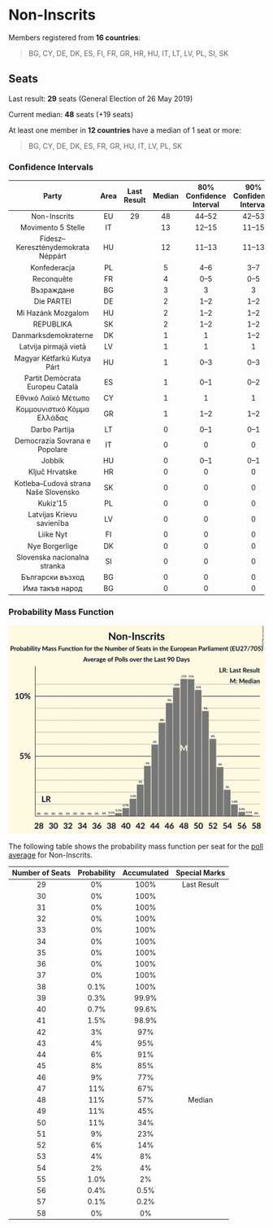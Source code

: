 # Non-Inscrits

Members registered from **16 countries**:

> BG, CY, DE, DK, ES, FI, FR, GR, HR, HU, IT, LT, LV, PL, SI, SK

## Seats

Last result: **29** seats (General Election of 26 May 2019)

Current median: **48** seats (+19 seats)

At least one member in **12 countries** have a median of 1 seat or more:

> BG, CY, DE, DK, ES, FR, GR, HU, IT, LV, PL, SK

### Confidence Intervals

| Party | Area | Last Result | Median | 80% Confidence Interval | 90% Confidence Interval | 95% Confidence Interval | 99% Confidence Interval |
|:-----:|:----:|:-----------:|:------:|:-----------------------:|:-----------------------:|:-----------------------:|:-----------------------:|
| Non-Inscrits | EU | 29 | 48 | 44–52 | 42–53 | 41–54 | 40–56 |
| Movimento 5 Stelle | IT | | 13 | 12–15 | 11–15 | 11–16 | 10–17 |
| Fidesz–Kereszténydemokrata Néppárt | HU | | 12 | 11–13 | 11–13 | 10–14 | 10–14 |
| Konfederacja | PL | | 5 | 4–6 | 3–7 | 3–7 | 3–8 |
| Reconquête | FR | | 4 | 0–5 | 0–5 | 0–5 | 0–6 |
| Възраждане | BG | | 3 | 3 | 3 | 3 | 3 |
| Die PARTEI | DE | | 2 | 1–2 | 1–2 | 1–3 | 1–3 |
| Mi Hazánk Mozgalom | HU | | 2 | 1–2 | 1–2 | 1–2 | 1–3 |
| REPUBLIKA | SK | | 2 | 1–2 | 1–2 | 1–2 | 1–2 |
| Danmarksdemokraterne | DK | | 1 | 1 | 1–2 | 1–2 | 1–2 |
| Latvija pirmajā vietā | LV | | 1 | 1 | 1 | 1 | 1 |
| Magyar Kétfarkú Kutya Párt | HU | | 1 | 0–3 | 0–3 | 0–3 | 0–3 |
| Partit Demòcrata Europeu Català | ES | | 1 | 0–1 | 0–2 | 0–2 | 0–2 |
| Εθνικό Λαϊκό Μέτωπο | CY | | 1 | 1 | 1 | 1 | 1 |
| Κομμουνιστικό Κόμμα Ελλάδας | GR | | 1 | 1–2 | 1–2 | 1–2 | 1–2 |
| Darbo Partija | LT | | 0 | 0–1 | 0–1 | 0–1 | 0–1 |
| Democrazia Sovrana e Popolare | IT | | 0 | 0 | 0 | 0 | 0 |
| Jobbik | HU | | 0 | 0–1 | 0–1 | 0–1 | 0–1 |
| Ključ Hrvatske | HR | | 0 | 0 | 0 | 0 | 0 |
| Kotleba–Ľudová strana Naše Slovensko | SK | | 0 | 0 | 0 | 0 | 0 |
| Kukiz’15 | PL | | 0 | 0 | 0 | 0 | 0 |
| Latvijas Krievu savienība | LV | | 0 | 0 | 0 | 0 | 0 |
| Liike Nyt | FI | | 0 | 0 | 0 | 0 | 0 |
| Nye Borgerlige | DK | | 0 | 0 | 0 | 0 | 0 |
| Slovenska nacionalna stranka | SI | | 0 | 0 | 0 | 0 | 0 |
| Български възход | BG | | 0 | 0 | 0 | 0 | 0 |
| Има такъв народ | BG | | 0 | 0 | 0 | 0 | 0 |

### Probability Mass Function

![Graph with seats probability mass function not yet produced](average-2023-05-31-seats-pmf-non-inscrits.png "Seats Probability Mass Function")

The following table shows the probability mass function per seat for the [poll average](average-2023-05-31.html) for Non-Inscrits.

| Number of Seats | Probability | Accumulated | Special Marks |
|:---------------:|:-----------:|:-----------:|:-------------:|
| 29 | 0% | 100% | Last Result |
| 30 | 0% | 100% |  |
| 31 | 0% | 100% |  |
| 32 | 0% | 100% |  |
| 33 | 0% | 100% |  |
| 34 | 0% | 100% |  |
| 35 | 0% | 100% |  |
| 36 | 0% | 100% |  |
| 37 | 0% | 100% |  |
| 38 | 0.1% | 100% |  |
| 39 | 0.3% | 99.9% |  |
| 40 | 0.7% | 99.6% |  |
| 41 | 1.5% | 98.9% |  |
| 42 | 3% | 97% |  |
| 43 | 4% | 95% |  |
| 44 | 6% | 91% |  |
| 45 | 8% | 85% |  |
| 46 | 9% | 77% |  |
| 47 | 11% | 67% |  |
| 48 | 11% | 57% | Median |
| 49 | 11% | 45% |  |
| 50 | 11% | 34% |  |
| 51 | 9% | 23% |  |
| 52 | 6% | 14% |  |
| 53 | 4% | 8% |  |
| 54 | 2% | 4% |  |
| 55 | 1.0% | 2% |  |
| 56 | 0.4% | 0.5% |  |
| 57 | 0.1% | 0.2% |  |
| 58 | 0% | 0% |  |


